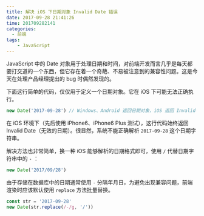 ```yaml
---
title: 解决 iOS 下日期对象 Invalid Date 错误
date: 2017-09-28 21:41:26
time: 201709282141
categories:
  - 前端
tags:
	- JavaScript
---
```


JavaScript 中的 Date 对象用于处理日期和时间，对前端开发而言几乎是每天都要打交道的一个东西，但它存在着一个奇葩、不易被注意到的兼容性问题。这是今天在处理产品经理提出的 bug 时偶然发现的。

<!-- more -->


下面这行简单的代码，仅仅用于定义一个日期对象。它在 iOS 下可能无法正确执行。

``` js
new Date('2017-09-28') // Windows、Android 返回日期对象，iOS 返回 Invalid Date 。
```

在 iOS 环境下（先后使用 iPhone6、iPhone6 Plus 测试），这行代码始终返回 Invalid Date（无效的日期）。很显然，系统不能正确解析 `2017-09-28` 这个日期字符串。

解决方法也非常简单，换一种 iOS 能够解析的日期格式即可，使用 `/` 代替日期字符串中的 `-` ：

``` js
new Date('2017/09/28')
```

由于存储在数据库中的日期通常使用 `-` 分隔年月日，为避免出现兼容问题，前端渲染时应该默认使用 `replace` 方法批量替换。

``` js
const str = '2017-09-28'
new Date(str.replace(/-/g, '/'))
```